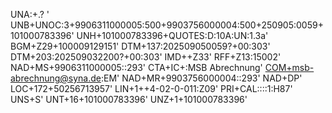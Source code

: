 UNA:+.? '
UNB+UNOC:3+9906311000005:500+9903756000004:500+250905:0059+101000783396'
UNH+101000783396+QUOTES:D:10A:UN:1.3a'
BGM+Z29+100009129151'
DTM+137:202509050059?+00:303'
DTM+203:202509032200?+00:303'
IMD++Z33'
RFF+Z13:15002'
NAD+MS+9906311000005::293'
CTA+IC+:MSB Abrechnung'
[COM+msb-abrechnung@syna.de](mailto:COM+msb-abrechnung@syna.de):EM'
NAD+MR+9903756000004::293'
NAD+DP'
LOC+172+50256713957'
LIN+1++4-02-0-011:Z09'
PRI+CAL::::1:H87'
UNS+S'
UNT+16+101000783396'
UNZ+1+101000783396'